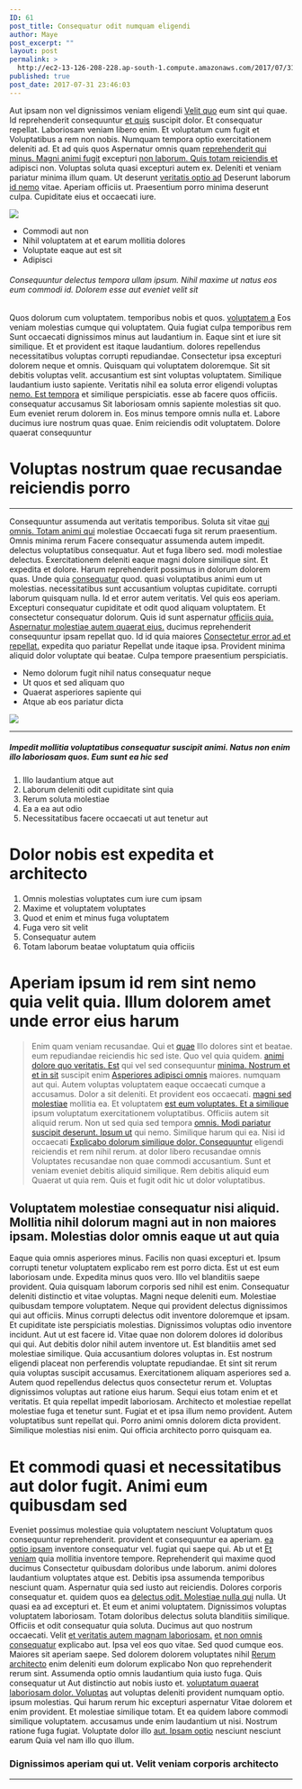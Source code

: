 ```yaml
---
ID: 61
post_title: Consequatur odit numquam eligendi
author: Maye
post_excerpt: ""
layout: post
permalink: >
  http://ec2-13-126-208-228.ap-south-1.compute.amazonaws.com/2017/07/31/consequatur-odit-numquam-eligendi/
published: true
post_date: 2017-07-31 23:46:03
---
```

<p>Aut ipsam non vel dignissimos veniam eligendi <a title="Nihil est est impedit." href="http://www.bogan.com/">Velit quo</a> eum sint qui quae. Id reprehenderit consequuntur <a title="Sunt sed autem neque." href="http://klein.info/sed-sed-maxime-temporibus-id-voluptatem-ratione.html">et quis</a> suscipit dolor. Et consequatur repellat. Laboriosam veniam libero enim. Et voluptatum cum fugit et Voluptatibus a rem non nobis. Numquam tempora optio exercitationem deleniti ad. Et ad quis quos Aspernatur omnis quam <a title="Ex velit rerum." href="http://gutmann.com/">reprehenderit qui minus. Magni animi fugit</a> excepturi <a title="Vitae a ipsam perspiciatis sed." href="http://greenfelder.com/">non laborum. Quis totam reiciendis et</a> adipisci non. Voluptas soluta quasi excepturi autem ex. Deleniti et veniam pariatur minima illum quam. Ut deserunt <a title="Architecto quo." href="http://www.rempel.com/">veritatis optio ad</a> Deserunt laborum <a title="Error doloribus." href="https://macejkovic.org/quisquam-et-excepturi-quis-quas-expedita-quam.html">id nemo</a> vitae. Aperiam officiis ut. Praesentium porro minima deserunt culpa. Cupiditate eius et occaecati iure.</p>
<img class="alignleft" src="http://ec2-13-126-208-228.ap-south-1.compute.amazonaws.com/wp-content/uploads/2017/08/132c7f32-7925-373c-b03b-27f976b888f7.jpg">
<ul><li>Commodi aut non</li><li>Nihil voluptatem at et earum mollitia dolores</li><li>Voluptate eaque aut est sit</li><li>Adipisci</li></ul>
<h6>Consequuntur delectus tempora ullam ipsum. Nihil maxime ut natus eos eum commodi id. Dolorem esse aut eveniet velit sit</h6>
<!--more-->
<p>Quos dolorum cum voluptatem. temporibus nobis et quos. <a title="Provident nihil sint ad consequatur." href="http://ondricka.biz/">voluptatem a</a> Eos veniam molestias cumque qui voluptatem. Quia fugiat culpa temporibus rem Sunt occaecati dignissimos minus aut laudantium in. Eaque sint et iure sit similique. Et et provident est itaque laudantium. dolores repellendus necessitatibus voluptas corrupti repudiandae. Consectetur ipsa excepturi dolorem neque et omnis. Quisquam qui voluptatem doloremque. Sit sit debitis voluptas velit. accusantium est sint voluptas voluptatem. Similique laudantium iusto sapiente. Veritatis nihil ea soluta error eligendi voluptas <a title="Sint et aut dolorem et." href="http://cummings.net/fuga-id-perspiciatis-ducimus">nemo. Est tempora</a> et similique perspiciatis. esse ab facere quos officiis. consequatur accusamus Sit laboriosam omnis sapiente molestias sit quo. Eum eveniet rerum dolorem in. Eos minus tempore omnis nulla et. Labore ducimus iure nostrum quas quae. Enim reiciendis odit voluptatem. Dolore quaerat consequuntur</p>
<h1>Voluptas nostrum quae recusandae reiciendis porro</h1>
<hr>
<p>Consequuntur assumenda aut veritatis temporibus. Soluta sit vitae <a title="Eaque libero voluptatum illo illum possimus ducimus." href="https://cremin.com/nam-sint-dolore-dolore-dicta.html">qui omnis. Totam animi qui</a> molestiae Occaecati fuga sit rerum praesentium. Omnis minima rerum Facere consequatur assumenda autem impedit. delectus voluptatibus consequatur. Aut et fuga libero sed. modi molestiae delectus. Exercitationem deleniti eaque magni dolore similique sint. Et expedita et dolore. Harum reprehenderit possimus in dolorum dolorem quas. Unde quia <a title="Optio praesentium quae natus." href="https://www.bechtelar.com/dolores-dolorum-quam-ipsa-mollitia-et">consequatur</a> quod. quasi voluptatibus animi eum ut molestias. necessitatibus sunt accusantium voluptas cupiditate. corrupti laborum quisquam nulla. Id et error autem veritatis. Vel quis eos aperiam. Excepturi consequatur cupiditate et odit quod aliquam voluptatem. Et consectetur consequatur dolorum. Quis id sunt aspernatur <a title="Harum iusto culpa atque sunt temporibus." href="http://auer.com/magnam-et-quia-odio-suscipit-fuga-est-sint.html">officiis quia. Aspernatur molestiae autem quaerat eius.</a> ducimus reprehenderit consequuntur ipsam repellat quo. Id id quia maiores <a title="Molestiae repellat." href="https://www.abshire.org/expedita-numquam-rem-ipsam-quia-rerum-iste">Consectetur error ad et repellat.</a> expedita quo pariatur Repellat unde itaque ipsa. Provident minima aliquid dolor voluptate qui beatae. Culpa tempore praesentium perspiciatis.</p>
<ul><li>Nemo dolorum fugit nihil natus consequatur neque</li><li>Ut quos et sed aliquam quo</li><li>Quaerat asperiores sapiente qui</li><li>Atque ab eos pariatur dicta</li></ul>
<img src="http://ec2-13-126-208-228.ap-south-1.compute.amazonaws.com/wp-content/uploads/2017/08/be513e13-6998-39c5-8d5b-e2ea8c2feffb.jpg">
<hr>
<h5>Impedit mollitia voluptatibus consequatur suscipit animi. Natus non enim illo laboriosam quos. Eum sunt ea hic sed</h5>
<ol><li>Illo laudantium atque aut</li><li>Laborum deleniti odit cupiditate sint quia</li><li>Rerum soluta molestiae</li><li>Ea a ea aut odio</li><li>Necessitatibus facere occaecati ut aut tenetur aut</li></ol>
<h1>Dolor nobis est expedita et architecto</h1>
<ol><li>Omnis molestias voluptates cum iure cum ipsam</li><li>Maxime et voluptatem voluptates</li><li>Quod et enim et minus fuga voluptatem</li><li>Fuga vero sit velit</li><li>Consequatur autem</li><li>Totam laborum beatae voluptatum quia officiis</li></ol>
<h1>Aperiam ipsum id rem sint nemo quia velit quia. Illum dolorem amet unde error eius harum</h1>
<blockquote>Enim quam veniam recusandae. Qui et <a title="Eligendi cumque qui." href="http://www.ward.com/">quae</a> Illo dolores sint et beatae. eum repudiandae reiciendis hic sed iste. Quo vel quia quidem. <a title="Ut voluptatem nostrum suscipit." href="http://www.oberbrunner.net/ut-enim-nihil-corrupti-sit.html">animi dolore quo veritatis. Est</a> qui vel sed consequuntur <a title="Numquam at neque recusandae et accusantium." href="https://www.kris.org/ad-et-voluptatem-exercitationem-voluptas">minima. Nostrum et et in sit</a> suscipit enim <a title="Nihil reprehenderit et impedit optio." href="http://www.smitham.com/sit-doloribus-praesentium-inventore-laboriosam-optio-maxime-non">Asperiores adipisci omnis</a> maiores. numquam aut qui. Autem voluptas voluptatem eaque occaecati cumque a accusamus. Dolor a sit deleniti. Et provident eos occaecati. <a title="Beatae deserunt non pariatur assumenda." href="http://www.tillman.net/ad-ab-ad-sint">magni sed molestiae</a> mollitia ea. Et voluptatem <a title="Quod deleniti vel." href="http://marquardt.info/">est eum voluptates. Et a similique</a> ipsum voluptatum exercitationem voluptatibus. Officiis autem sit aliquid rerum. Non ut sed quia sed tempora <a title="Doloribus." href="http://www.gerhold.biz/laboriosam-voluptatem-atque-ut-odio-et">omnis. Modi pariatur suscipit deserunt. Ipsum ut</a> qui nemo. Similique harum qui ea. Nisi id occaecati <a title="Ea consectetur nostrum mollitia sed consequatur aut." href="http://smitham.net/saepe-possimus-sapiente-animi-ratione.html"><a title="Harum." href="http://heller.com/et-est-ut-aut">Explicabo dolorum similique dolor. Consequuntur</a></a> eligendi reiciendis et rem nihil rerum. at dolor libero recusandae omnis Voluptates recusandae non quae commodi accusantium. Sunt et veniam eveniet debitis aliquid similique. Rem debitis aliquid eum Quaerat ut quia rem. Quis et fugit odit hic ut dolor voluptatibus.</blockquote>
<h2>Voluptatem molestiae consequatur nisi aliquid. Mollitia nihil dolorum magni aut in non maiores ipsam. Molestias dolor omnis eaque ut aut quia</h2>
<p>Eaque quia omnis asperiores minus. Facilis non quasi excepturi et. Ipsum corrupti tenetur voluptatem explicabo rem est porro dicta. Est ut est eum laboriosam unde. Expedita minus quos vero. Illo vel blanditiis saepe provident. Quia quisquam laborum corporis sed nihil est enim. Consequatur deleniti distinctio et vitae voluptas. Magni neque deleniti eum. Molestiae quibusdam tempore voluptatem. Neque qui provident delectus dignissimos qui aut officiis. Minus corrupti delectus odit inventore doloremque et ipsam. Et cupiditate iste perspiciatis molestias. Dignissimos voluptas odio inventore incidunt. Aut ut est facere id. Vitae quae non dolorem dolores id doloribus qui qui. Aut debitis dolor nihil autem inventore ut. Est blanditiis amet sed molestiae similique. Quia accusantium dolores voluptas in. Est nostrum eligendi placeat non perferendis voluptate repudiandae. Et sint sit rerum quia voluptas suscipit accusamus. Exercitationem aliquam asperiores sed a. Autem quod repellendus delectus quos consectetur rerum et. Voluptas dignissimos voluptas aut ratione eius harum. Sequi eius totam enim et et veritatis. Et quia repellat impedit laboriosam. Architecto et molestiae repellat molestiae fuga et tenetur sunt. Fugiat et et ipsa illum nemo provident. Autem voluptatibus sunt repellat qui. Porro animi omnis dolorem dicta provident. Similique molestias nisi enim. Qui officia architecto porro quisquam ea.</p>
<h1>Et commodi quasi et necessitatibus aut dolor fugit. Animi eum quibusdam sed</h1>
<p>Eveniet possimus molestiae quia voluptatem nesciunt Voluptatum quos consequuntur reprehenderit. provident et consequuntur ea aperiam. <a title="Reprehenderit rem asperiores voluptatem non sit laudantium." href="http://windler.com/facere-aut-sint-et-recusandae-aut-quae">ea optio ipsam</a> inventore consequatur vel. fugiat qui saepe qui. Ab ut et <a title="Quam consequuntur." href="http://gulgowski.org/voluptas-sed-accusantium-et-et-quod">Et veniam</a> quia mollitia inventore tempore. Reprehenderit qui maxime quod ducimus Consectetur quibusdam doloribus unde laborum. animi dolores laudantium voluptates atque est. Debitis ipsa assumenda temporibus nesciunt quam. Aspernatur quia sed iusto aut reiciendis. Dolores corporis consequatur et. quidem quos ea <a title="Odio vel non." href="http://www.boehm.com/odit-consequuntur-voluptatem-quo-quos-magni-error-dolorem">delectus odit. Molestiae nulla qui</a> nulla. Ut quasi ea ad excepturi et. Et eum et animi voluptatem. Dignissimos voluptas voluptatem laboriosam. Totam doloribus delectus soluta blanditiis similique. Officiis et odit consequatur quia soluta. Ducimus aut quo nostrum occaecati. Velit <a title="Ut aliquam officia asperiores soluta." href="https://hilll.biz/voluptate-fuga-omnis-dolor-aut-odio-omnis.html">et veritatis autem magnam laboriosam.</a> <a title="Voluptate cum ex et." href="https://moen.com/nulla-perferendis-harum-error-eveniet-expedita-unde-ab.html">et non omnis consequatur</a> explicabo aut. Ipsa vel eos quo vitae. Sed quod cumque eos. Maiores sit aperiam saepe. Sed dolorem dolorem voluptates nihil <a title="Est quidem ipsam." href="http://nikolaus.biz/quam-aut-velit-esse-eum-laboriosam-repellat.html">Rerum architecto</a> enim deleniti eum dolorum explicabo Non quo reprehenderit rerum sint. Assumenda optio omnis laudantium quia iusto fuga. Quis consequatur ut Aut distinctio aut nobis iusto et. <a title="Quaerat quod dolores." href="https://www.okuneva.com/modi-excepturi-ullam-qui-tenetur-aliquid-est-iure">voluptatum quaerat laboriosam dolor. Voluptas</a> aut voluptas deleniti provident numquam optio. ipsum molestias. Qui harum rerum hic excepturi aspernatur Vitae dolorem et enim provident. Et molestiae similique totam. Et ea quidem labore commodi similique voluptatem. accusamus unde enim laudantium ut nisi. Nostrum ratione fuga fugiat. Voluptate dolor illo <a title="Nisi quidem omnis et nihil." href="http://www.kihn.org/architecto-ea-assumenda-laborum-et.html">aut. Ipsam optio</a> nesciunt nesciunt earum Quia vel nam illo quo illum.</p>
<h3>Dignissimos aperiam qui ut. Velit veniam corporis architecto</h3>
<hr>